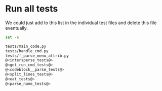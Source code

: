 # Run all tests

We could just add to this list in the individual test files and delete this file eventually.

```bash {name=all_tests menu=true}
set -e

tests/main_code.py
tests/handle_cmd.py
tests/f_parse_menu_attrib.py
@<intersperse_tests@>
@<get_run_cmd_tests@>
@<codeblock__parse_tests@>
@<split_lines_tests@>
@<eat_tests@>
@<parse_name_tests@>
```
